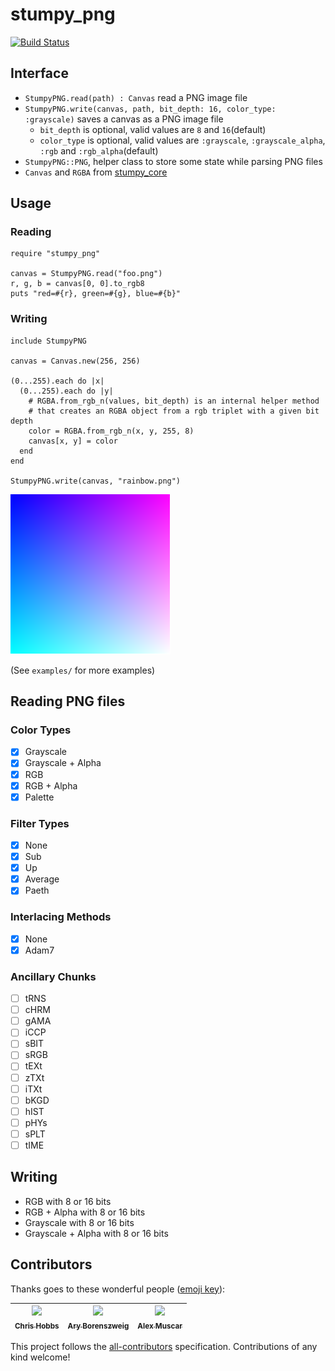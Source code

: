 # stumpy_png
[![Build Status](https://travis-ci.org/l3kn/stumpy_png.svg?branch=master)](https://travis-ci.org/l3kn/stumpy_png)

## Interface

* `StumpyPNG.read(path) : Canvas` read a PNG image file
* `StumpyPNG.write(canvas, path, bit_depth: 16, color_type: :grayscale)` saves a canvas as a PNG image file
  * `bit_depth` is optional, valid values are `8` and `16`(default)
  * `color_type` is optional, valid values are `:grayscale`, `:grayscale_alpha`, `:rgb` and `:rgb_alpha`(default)
* `StumpyPNG::PNG`, helper class to store some state while parsing PNG files
* `Canvas` and `RGBA` from [stumpy_core](https://github.com/l3kn/stumpy_core)

## Usage

### Reading

``` crystal
require "stumpy_png"

canvas = StumpyPNG.read("foo.png")
r, g, b = canvas[0, 0].to_rgb8
puts "red=#{r}, green=#{g}, blue=#{b}"
```

### Writing

``` crystal
include StumpyPNG

canvas = Canvas.new(256, 256)

(0...255).each do |x|
  (0...255).each do |y|
    # RGBA.from_rgb_n(values, bit_depth) is an internal helper method
    # that creates an RGBA object from a rgb triplet with a given bit depth
    color = RGBA.from_rgb_n(x, y, 255, 8)
    canvas[x, y] = color
  end
end

StumpyPNG.write(canvas, "rainbow.png")
```

![PNG image with a color gradient](examples/rainbow.png)

(See `examples/` for more examples)

## Reading PNG files

### Color Types

- [x] Grayscale
- [x] Grayscale + Alpha
- [x] RGB
- [x] RGB + Alpha
- [x] Palette

### Filter Types

- [x] None
- [x] Sub
- [x] Up
- [x] Average
- [x] Paeth

### Interlacing Methods

- [x] None
- [x] Adam7

### Ancillary Chunks

- [ ] tRNS
- [ ] cHRM
- [ ] gAMA
- [ ] iCCP
- [ ] sBIT
- [ ] sRGB
- [ ] tEXt
- [ ] zTXt
- [ ] iTXt
- [ ] bKGD
- [ ] hIST
- [ ] pHYs
- [ ] sPLT
- [ ] tIME

## Writing

* RGB with 8 or 16 bits
* RGB + Alpha with 8 or 16 bits
* Grayscale with 8 or 16 bits
* Grayscale + Alpha with 8 or 16 bits

## Contributors

Thanks goes to these wonderful people ([emoji key](https://github.com/kentcdodds/all-contributors#emoji-key)):

<!-- ALL-CONTRIBUTORS-LIST:START - Do not remove or modify this section -->
| [<img src="https://avatars.githubusercontent.com/u/2788811?v=3" width="100px;"/><br /><sub>Chris Hobbs</sub>](http://www.rx14.co.uk)<br /> | [<img src="https://avatars.githubusercontent.com/u/209371?v=3" width="100px;"/><br /><sub>Ary Borenszweig</sub>](http://manas.com.ar)<br /> | [<img src="https://avatars.githubusercontent.com/u/90345?v=3" width="100px;"/><br /><sub>Alex Muscar</sub>](https://github.com/muscar)<br /> |
| :---: | :---: | :---: |
<!-- ALL-CONTRIBUTORS-LIST:END -->

This project follows the [all-contributors](https://github.com/kentcdodds/all-contributors) specification. Contributions of any kind welcome!
